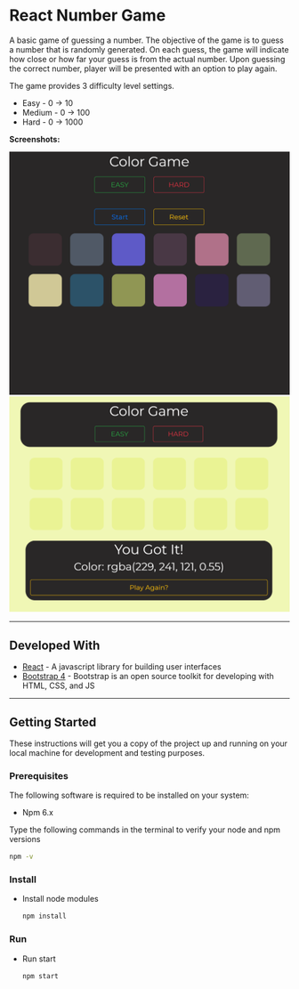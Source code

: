 # React Number Game

A basic game of guessing a number. The objective of the game is to guess a number that is randomly generated. On each guess, the game will indicate how close or how far your guess is from the actual number. Upon guessing the correct number, player will be presented with an option to play again.

The game provides 3 difficulty level settings.

* Easy - 0 -> 10
* Medium - 0 -> 100
* Hard - 0 -> 1000

**Screenshots:**

![](https://github.com/inochoi/React-App-Color-Game/blob/master/screenshot.png)
![](https://github.com/inochoi/React-App-Color-Game/blob/master/screenshot2.png)

---

## Developed With

* [React](https://reactjs.org/) - A javascript library for building user interfaces
* [Bootstrap 4](https://getbootstrap.com/) - Bootstrap is an open source toolkit for developing with HTML, CSS, and JS

---

## Getting Started

These instructions will get you a copy of the project up and running on your local machine for development and testing purposes.

### Prerequisites

The following software is required to be installed on your system:

* Npm 6.x

Type the following commands in the terminal to verify your node and npm versions

```bash
npm -v
```

### Install

* Install node modules

   ```bash
   npm install
   ```

### Run

* Run start

  ```bash
  npm start
  ```
